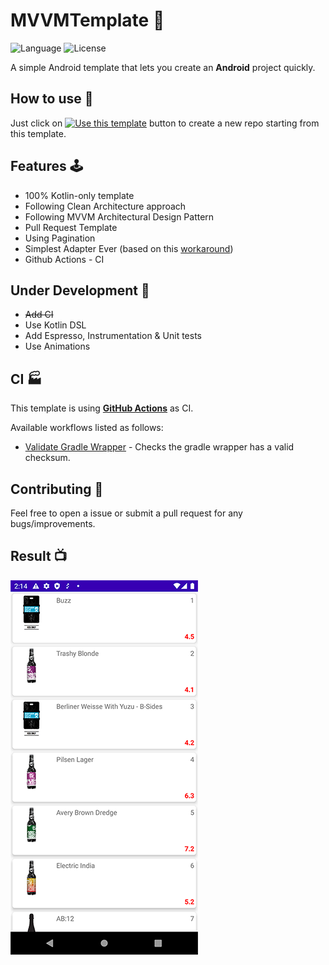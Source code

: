# MVVMTemplate 🧞‍

![Language](https://img.shields.io/github/languages/top/Drjacky/MVVMTemplate?color=blue&logo=kotlin) ![License](https://img.shields.io/github/license/Drjacky/MVVMTemplate?logo=MIT)

A simple Android template that lets you create an **Android** project quickly. 

## How to use 👣

Just click on [![Use this template](https://img.shields.io/badge/-Use%20this%20template-brightgreen)](https://github.com/Drjacky/MVVMTemplate/generate) button to create a new repo starting from this template.

## Features 🕹

- 100% Kotlin-only template
- Following Clean Architecture approach
- Following MVVM Architectural Design Pattern
- Pull Request Template
- Using Pagination
- Simplest Adapter Ever (based on this [workaround](https://proandroiddev.com/the-best-android-recycler-adapter-youve-ever-seen-probably-177e25279a28))
- Github Actions - CI

## Under Development 🚧

- ~~Add CI~~
- Use Kotlin DSL
- Add Espresso, Instrumentation & Unit tests
- Use Animations

## CI 🏭

This template is using [**GitHub Actions**](https://github.com/Drjacky/MVVMTemplate/actions) as CI.

Available workflows listed as follows:
- [Validate Gradle Wrapper](.github/workflows/gradlew-validation.yml) - Checks the gradle wrapper has a valid checksum.

## Contributing 🤝

Feel free to open a issue or submit a pull request for any bugs/improvements.

## Result 📺
![Screenshot](https://raw.githubusercontent.com/Drjacky/MVVMTemplate/master/list.png)